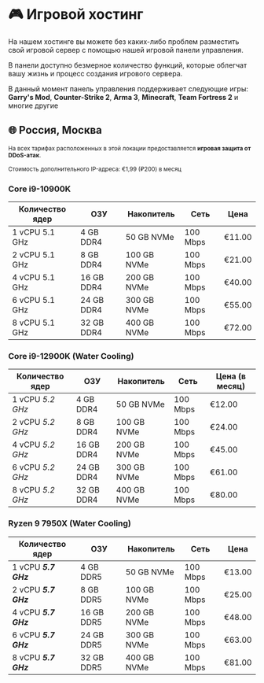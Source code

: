 <script setup>
import IntelLogo from '/components/IntelLogo.vue';
import AMDLogo from '/components/AMDLogo.vue';
</script>

# 🎮 Игровой хостинг

На нашем хостинге вы можете без каких-либо проблем разместить свой игровой сервер с помощью нашей игровой панели управления.

В панели доступно безмерное количество функций, которые облегчат вашу жизнь и процесс создания игрового сервера.

В данный момент панель управления поддерживает следующие игры: **Garry's Mod**, **Counter-Strike 2**, **Arma 3**, **Minecraft**, **Team Fortress 2** и многие другие

## 🌐 Россия, Москва

<small>На всех тарифах расположенных в этой локации предоставляется **игровая защита от DDoS-атак**.</small>

<small>Стоимость дополнительного IP-адреса: €1,99 (₽200) в месяц</small>

### <IntelLogo>Core i9-10900K</IntelLogo>

| Количество ядер | ОЗУ        | Накопитель  | Сеть     | Цена      |
| --------------- | ---------- | ----------- | -------- | ------------------- |
| 1 vCPU 5.1 GHz | 4 GB DDR4  | 50 GB NVMe  | 100 Mbps | €11.00              |
| 2 vCPU 5.1 GHz | 8 GB DDR4  | 100 GB NVMe | 100 Mbps | €21.00              |
| 4 vCPU 5.1 GHz | 16 GB DDR4 | 200 GB NVMe | 100 Mbps | €40.00              |
| 6 vCPU 5.1 GHz | 24 GB DDR4 | 300 GB NVMe | 100 Mbps | €55.00              |
| 8 vCPU 5.1 GHz | 32 GB DDR4 | 400 GB NVMe | 100 Mbps | €72.00              |

### <IntelLogo>Core i9-12900K (Water Cooling)</IntelLogo>

| Количество ядер   | ОЗУ        | Накопитель  | Сеть     | Цена (в месяц)      |
| ----------------- | ---------- | ----------- | -------- | ------------------- |
| 1 vCPU _5.2 GHz_ | 4 GB DDR4  | 50 GB NVMe  | 100 Mbps | €12.00              |
| 2 vCPU _5.2 GHz_ | 8 GB DDR4  | 100 GB NVMe | 100 Mbps | €24.00              |
| 4 vCPU _5.2 GHz_ | 16 GB DDR4 | 200 GB NVMe | 100 Mbps | €45.00              |
| 6 vCPU _5.2 GHz_ | 24 GB DDR4 | 300 GB NVMe | 100 Mbps | €61.00              |
| 8 vCPU _5.2 GHz_ | 32 GB DDR4 | 400 GB NVMe | 100 Mbps | €80.00              |

### <AMDLogo>Ryzen 9 7950X (Water Cooling)</AMDLogo>

| Количество ядер       | ОЗУ        | Накопитель  | Сеть     | Цена      |
| --------------------- | ---------- | ----------- | -------- | ------------------- |
| 1 vCPU **_5.7 GHz_** | 4 GB DDR5  | 50 GB NVMe  | 100 Mbps | €13.00              |
| 2 vCPU **_5.7 GHz_** | 8 GB DDR5  | 100 GB NVMe | 100 Mbps | €25.00              |
| 4 vCPU **_5.7 GHz_** | 16 GB DDR5 | 200 GB NVMe | 100 Mbps | €48.00              |
| 6 vCPU **_5.7 GHz_** | 24 GB DDR5 | 300 GB NVMe | 100 Mbps | €63.00              |
| 8 vCPU **_5.7 GHz_** | 32 GB DDR5 | 400 GB NVMe | 100 Mbps | €81.00              |

